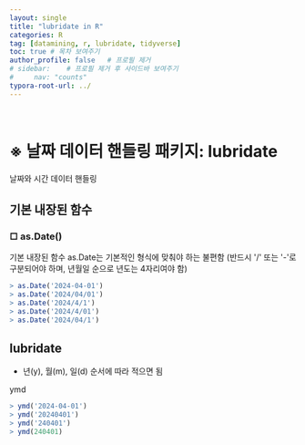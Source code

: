 ```yaml
---
layout: single
title: "lubridate in R"
categories: R
tag: [datamining, r, lubridate, tidyverse]
toc: true # 목차 보여주기
author_profile: false   # 프로필 제거
# sidebar:    # 프로필 제거 후 사이드바 보여주기
#     nav: "counts"
typora-root-url: ../
---
```

<br>

# ※ **날짜 데이터 핸들링 패키지: lubridate**				
날짜와 시간 데이터 핸들링

## 기본 내장된 함수
### □ as.Date()
기본 내장된 함수 as.Date는 기본적인 형식에 맞춰야 하는 불편함
(반드시 '/' 또는 '-'로 구분되어야 하며, 년월일 순으로 년도는 4자리여야 함)

```r
> as.Date('2024-04-01')
> as.Date('2024/04/01')
> as.Date('2024/4/1')
> as.Date('2024/4/01')
> as.Date('2024/04/1')
```

## lubridate
- 년(y), 월(m), 일(d) 순서에 따라 적으면 됨

ymd

```r
> ymd('2024-04-01')
> ymd('20240401')
> ymd('240401')
> ymd(240401)

```